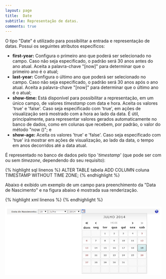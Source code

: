 ```yaml
---
layout: page
title:  Date
subtitle: Representação de datas.
comments: true
---
```


O tipo "Date" é utilizado para possibilitar a entrada e representação de datas. Possui os seguintes atributos específicos:

- **first-year:** Configura o primeiro ano que poderá ser selecionado no campo. Caso não seja especificado, o padrão será 30 anos antes do ano atual. Aceita a palavra-chave "[now]" para determinar que o primeiro ano é o atual;
- **last-year:** Configura o último ano que poderá ser selecionado no campo. Caso não seja especificado, o padrão será 30 anos após o ano atual. Aceita a palavra-chave "[now]" para determinar que o último ano é o atual;
- **show-time:** Está disponível para possibilitar a representação, em um único campo, de valores *timestamp* com data e hora. Aceita os valores 'true' e 'false'. Caso seja especificado com 'true', em ações de visualização será mostrado com a hora ao lado da data. É útil, principalmente, para representar valores gerados automaticamente no banco de dados, como em colunas que recebem, por padrão, o valor do método "now ()"; e
- **show-age:** Aceita os valores 'true' e 'false'. Caso seja especificado com 'true' irá mostrar em ações de visualização, ao lado da data, o tempo em anos decorridos até a data atual.

É representado no banco de dados pelo tipo '*timestamp*' (que pode ser com ou sem *timezone*, dependendo do seu requisito):

{% highlight sql linenos %}
ALTER TABLE tabela ADD COLUMN coluna TIMESTAMP WITHOUT TIME ZONE;
{% endhighlight %}

Abaixo é exibido um exemplo de um campo para preenchimento da "Data de Nascimento" e na figura abaixo é mostrada sua renderização.

{% highlight xml linenos %}
<field
	type="Date"
	column="birth_date"
	label="Birth Date | pt_BR: Data de Nascimento"
	first-year="1900"
	last-year="[now]"
	show-age="true"
/>
{% endhighlight %}


![Campo do tipo "Date".](/docs/images/image_22.png)

